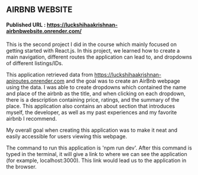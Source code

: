 ## AIRBNB WEBSITE

#### Published URL : https://luckshihaakrishnan-airbnbwebsite.onrender.com/

This is the second project I did in the course which mainly focused on getting started with React.js. In this project, we learned how to create a main navigation, different routes the application can lead to, and dropdowns of different listings/IDs.

This application retrieved data from https://luckshihaakrishnan-apiroutes.onrender.com and the goal was to create an AirBnb webpage using the data. I was able to create dropdowns which contained the name and place of the airbnb as the title, and when clicking on each dropdown, there is a description containing price, ratings, and the summary of the place. This application also contains an about section that introduces myself, the developer, as well as my past experiences and my favorite airbnb I recommend.

My overall goal when creating this application was to make it neat and easily accessible for users viewing this webpage.

The command to run this application is 'npm run dev'. After this command is typed in the terminal, it will give a link to where we can see the application (for example, localhost:3000).
This link would lead us to the application in the browser.

